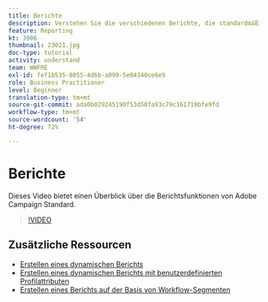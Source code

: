 ```yaml
---
title: Berichte
description: Verstehen Sie die verschiedenen Berichte, die standardmäßig für einen E-Mail-Versand verfügbar sind.
feature: Reporting
kt: 3906
thumbnail: 23021.jpg
doc-type: tutorial
activity: understand
team: WWFRE
exl-id: fef1b535-8055-4d6b-a099-5e04340ce6e9
role: Business Practitioner
level: Beginner
translation-type: tm+mt
source-git-commit: ada0b029245190f53d58fa93c79c161719bfe9fd
workflow-type: tm+mt
source-wordcount: '54'
ht-degree: 72%

---
```


# Berichte

Dieses Video bietet einen Überblick über die Berichtsfunktionen von Adobe Campaign Standard.

>[!VIDEO](https://video.tv.adobe.com/v/23021?quality=12)

## Zusätzliche Ressourcen

* [Erstellen eines dynamischen Berichts](/help/reporting/creating-a-dynamic-report.md)
* [Erstellen eines dynamischen Berichts mit benutzerdefinierten Profilattributen](/help/reporting/custom-profile-attributes-dynamic-reports.md)
* [Erstellen eines Berichts auf der Basis von Workflow-Segmenten](/help/reporting/report-on-workflow-segments.md)
